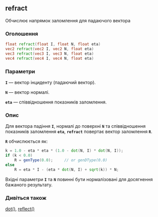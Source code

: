 ## refract
Обчислює напрямок заломлення для падаючого вектора

### Оголошення
```glsl
float refract(float I, float N, float eta)  
vec2 refract(vec2 I, vec2 N, float eta)  
vec3 refract(vec3 I, vec3 N, float eta)  
vec4 refract(vec4 I, vec4 N, float eta)
```

### Параметри
**```I```** — вектор інциденту (падаючий вектор).

**```N```** — вектор нормалі.

**```eta```** — співвідношення показників заломлення.

### Опис
Для вектора падіння **`I`**, нормалі до поверхні **`N`** та співвідношення показників заломлення **`eta`**, **`refract`** повертає вектор заломлення **`R`**.

**```R```** обчислюється як:
```glsl
k = 1.0 - eta * eta * (1.0 - dot(N, I) * dot(N, I));
if (k < 0.0)
    R = genType(0.0);     // or genDType(0.0)
else
    R = eta * I - (eta * dot(N, I) + sqrt(k)) * N;
```
Вхідні параметри **`I`** та **`N`** повинні бути нормалізовані для досягнення бажаного результату.

### Дивіться також
[dot()](/glossary/?lan=ua&search=dot), [reflect()](/glossary/?lan=ua&search=reflect)
